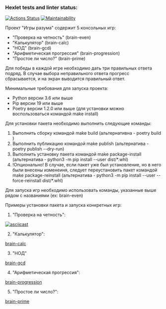### Hexlet tests and linter status:
[![Actions Status](https://github.com/alldost/python-project-49/actions/workflows/hexlet-check.yml/badge.svg)](https://github.com/alldost/python-project-49/actions)
[![Maintainability](https://api.codeclimate.com/v1/badges/38b2e975660c21c973a6/maintainability)](https://codeclimate.com/github/alldost/python-project-49/maintainability)


Проект "Игры разума" содержит 5 консольных игр:

- "Проверка на четность" (brain-even)
- "Калькулятор" (brain-calc)
- "НОД" (brain-gcd)
- "Арифметическая прогрессия" (brain-progression)
- "Простое ли число?" (brain-prime) 

Для победы в каждой игре необходимо дать три правильных ответа подряд. В случае выбора неправильного ответа
прогресс сбрасывается, и на экран выводится правильный ответ. 


Минимальные требования для запуска проекта:

- Python версии 3.6 или выше
- Pip версии 19 или выше
- Poetry версии 1.2.0 или выше (для установки можно воспользоваться командой make install)


Для установки пакета необходимо выполнить следующие команды:

1) Выполнить сборку командой make build (альтернативна - poetry build )
2) Выполнить публикацию командой make publish (альтернатива - poetry publish --dry-run)
3) Выполнить установку пакета командой make package-install (альтернатива - python3 -m pip install --user dist/*.whl)
4) !Опционально! В случае, если пакет уже был установление, но в него были внесены изменеиня, следует 
переустановить пакет командой make package-reinstall 
(альтернатива - python3 -m pip install --user --force-reinstall dist/*.whl)


Для запуска игр необходимо использовать команды, указанные выше рядом с названиями (ex: brain-even)

Примеры установки пакета и запуска конкретных игр:

1. "Проверка на четность":

[![asciicast](https://asciinema.org/a/GUX57w2exnhHn3IwucJa1HtoE.svg)](https://asciinema.org/a/GUX57w2exnhHn3IwucJa1HtoE)

2. "Калькулятор":

[brain-calc](https://asciinema.org/a/4Yd587oZw9oYQdA6WKyrnzlTI)

3. "НОД"

[brain-gcd](https://asciinema.org/a/uQGcIzjq0bEcmSYsb3njppWvT)

4. "Арифметическая прогрессия":

[brain-progression](https://asciinema.org/a/6fZPR1C77M22u9JoAN99UunB0)

5. "Простое ли число?":

[brain-prime](https://asciinema.org/a/O3MGcse9ba2Zv5ITkhUd14mMC)
